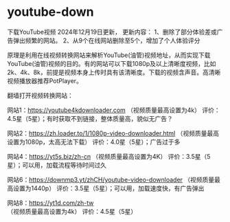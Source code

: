 # youtube-down
下载YouTube视频
2024年12月19日更新，
更新内容：
1、删除了部分体验差或广告弹出频繁的网站。
2、从9个在线网站删除至5个，增加了个人体验评分

原理是利用在线视频转换网站来解析YouTube(油管)视频地址，从而实现下载YouTube(油管)视频的目的。有的网站可以下载1080p及以上清晰度视频，比如2k、4k、8k，前提是视频本身上传时具有该清晰度。下载的视频含声音。高清晰视频播放器推荐PotPlayer。

翻墙打开视频转换网站：

网站1：https://youtube4kdownloader.com （视频质量最高设置为4k）
评价：4.5星（5星）；有时获取不到链接，整体质量高，貌似无广告？

网站2：https://zh.loader.to/1/1080p-video-downloader.html （视频质量最高设置为1080p，太高无法下载）
评价：4.0星（5星）；广告过于多

网站4：https://yt5s.biz/zh-cn （视频质量最高设置为4K）
评价：3.5星（5星）；可以用，加载流程等待时间过久

网站6：https://downmp3.yt/zhCH/youtube-video-downloader （视频质量最高设置为1440p）
评价：3.5星（5星）；可以用，加载速度快，有广告弹出

网站8：https://yt1d.com/zh-tw （视频质量最高设置为4k）
评价：4.5星（5星）

